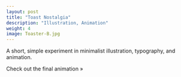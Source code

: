```yaml
---
layout: post
title: "Toast Nostalgia"
description: "Illustration, Animation"
weight: 4
image: Toaster-B.jpg
---
```

A short, simple experiment in minimalist illustration, typography, and animation. 

Check out the final animation »